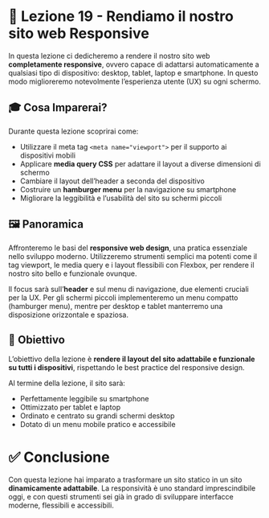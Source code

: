 # 📘 Lezione 19 - Rendiamo il nostro sito web Responsive

In questa lezione ci dedicheremo a rendere il nostro sito web **completamente responsive**, ovvero capace di adattarsi automaticamente a qualsiasi tipo di dispositivo: desktop, tablet, laptop e smartphone. In questo modo miglioreremo notevolmente l’esperienza utente (UX) su ogni schermo.

## 🎓 Cosa Imparerai?

Durante questa lezione scoprirai come:

- Utilizzare il meta tag `<meta name="viewport">` per il supporto ai dispositivi mobili
- Applicare **media query CSS** per adattare il layout a diverse dimensioni di schermo
- Cambiare il layout dell’header a seconda del dispositivo
- Costruire un **hamburger menu** per la navigazione su smartphone
- Migliorare la leggibilità e l’usabilità del sito su schermi piccoli

## 🖼️ Panoramica

Affronteremo le basi del **responsive web design**, una pratica essenziale nello sviluppo moderno. Utilizzeremo strumenti semplici ma potenti come il tag viewport, le media query e i layout flessibili con Flexbox, per rendere il nostro sito bello e funzionale ovunque.

Il focus sarà sull’**header** e sul menu di navigazione, due elementi cruciali per la UX. Per gli schermi piccoli implementeremo un menu compatto (hamburger menu), mentre per desktop e tablet manterremo una disposizione orizzontale e spaziosa.

## 🎯 Obiettivo

L’obiettivo della lezione è **rendere il layout del sito adattabile e funzionale su tutti i dispositivi**, rispettando le best practice del responsive design.

Al termine della lezione, il sito sarà:

- Perfettamente leggibile su smartphone
- Ottimizzato per tablet e laptop
- Ordinato e centrato su grandi schermi desktop
- Dotato di un menu mobile pratico e accessibile

# ✅ Conclusione

Con questa lezione hai imparato a trasformare un sito statico in un sito **dinamicamente adattabile**. La responsività è uno standard imprescindibile oggi, e con questi strumenti sei già in grado di sviluppare interfacce moderne, flessibili e accessibili.
